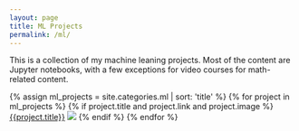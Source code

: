 ```yaml
---
layout: page
title: ML Projects
permalink: /ml/
---
```


<div class="page">
  <p class=message>This is a collection of my machine leaning projects. Most of the content are Jupyter notebooks, with a few exceptions for video courses for math-related content.</p>
  {% assign ml_projects = site.categories.ml | sort: 'title' %}
  {% for project in ml_projects %}
    {% if project.title and project.link and project.image %}
        <a href="{{project.link}}">{{project.title}}</a>
        <img src="{{project.image}}">
    {% endif %}
  {% endfor %}
</div>

